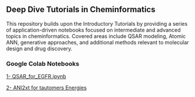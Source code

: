 ## Deep Dive Tutorials in Cheminformatics
This repository builds upon the Introductory Tutorials by providing a series of application-driven notebooks focused on intermediate and advanced topics in cheminformatics. Covered areas include QSAR modeling, Atomic ANN, generative approaches, and additional methods relevant to molecular design and drug discovery. 

### **Google Colab Notebooks**

[1- QSAR_for_EGFR.ipynb](https://colab.research.google.com/github/sofia-sunny/Atomic_Neural-Network/blob/main/01_QSAR_for_EGFR.ipynb)

[2- ANI2xt for tautomers Energies](https://colab.research.google.com/github/sofia-sunny/Atomic_Neural-Network/blob/main/02_ANI_2xt_for_tautomers_Energies.ipynb)
